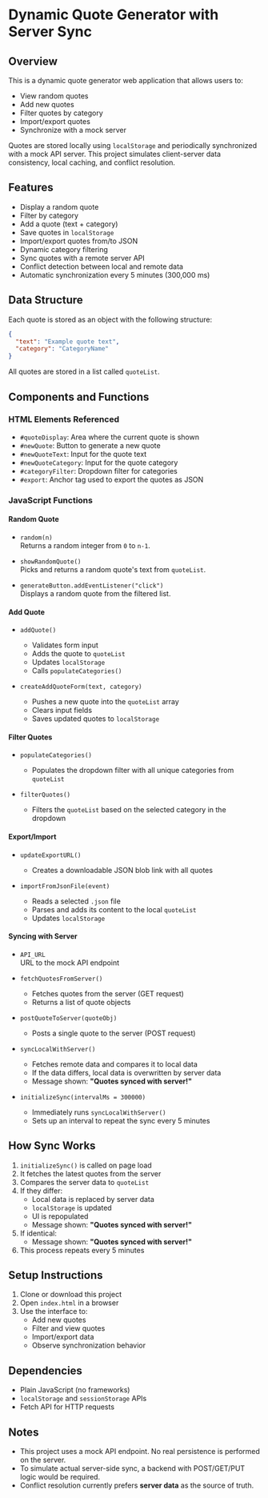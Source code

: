 # Dynamic Quote Generator with Server Sync

## Overview

This is a dynamic quote generator web application that allows users to:

- View random quotes
- Add new quotes
- Filter quotes by category
- Import/export quotes
- Synchronize with a mock server

Quotes are stored locally using `localStorage` and periodically synchronized with a mock API server. This project simulates client-server data consistency, local caching, and conflict resolution.


## Features

- Display a random quote
- Filter by category
- Add a quote (text + category)
- Save quotes in `localStorage`
- Import/export quotes from/to JSON
- Dynamic category filtering
- Sync quotes with a remote server API
- Conflict detection between local and remote data
- Automatic synchronization every 5 minutes (300,000 ms)


## Data Structure

Each quote is stored as an object with the following structure:

```json
{
  "text": "Example quote text",
  "category": "CategoryName"
}
```

All quotes are stored in a list called `quoteList`.


## Components and Functions

### HTML Elements Referenced

- `#quoteDisplay`: Area where the current quote is shown
- `#newQuote`: Button to generate a new quote
- `#newQuoteText`: Input for the quote text
- `#newQuoteCategory`: Input for the quote category
- `#categoryFilter`: Dropdown filter for categories
- `#export`: Anchor tag used to export the quotes as JSON


### JavaScript Functions

#### Random Quote

- `random(n)`  
  Returns a random integer from `0` to `n-1`.

- `showRandomQuote()`  
  Picks and returns a random quote's text from `quoteList`.

- `generateButton.addEventListener("click")`  
  Displays a random quote from the filtered list.


#### Add Quote

- `addQuote()`  
  - Validates form input
  - Adds the quote to `quoteList`
  - Updates `localStorage`
  - Calls `populateCategories()`

- `createAddQuoteForm(text, category)`  
  - Pushes a new quote into the `quoteList` array
  - Clears input fields
  - Saves updated quotes to `localStorage`


#### Filter Quotes

- `populateCategories()`  
  - Populates the dropdown filter with all unique categories from `quoteList`

- `filterQuotes()`  
  - Filters the `quoteList` based on the selected category in the dropdown


#### Export/Import

- `updateExportURL()`  
  - Creates a downloadable JSON blob link with all quotes

- `importFromJsonFile(event)`  
  - Reads a selected `.json` file
  - Parses and adds its content to the local `quoteList`
  - Updates `localStorage`


#### Syncing with Server

- `API_URL`  
  URL to the mock API endpoint

- `fetchQuotesFromServer()`  
  - Fetches quotes from the server (GET request)
  - Returns a list of quote objects

- `postQuoteToServer(quoteObj)`  
  - Posts a single quote to the server (POST request)

- `syncLocalWithServer()`  
  - Fetches remote data and compares it to local data
  - If the data differs, local data is overwritten by server data
  - Message shown: **"Quotes synced with server!"**

- `initializeSync(intervalMs = 300000)`  
  - Immediately runs `syncLocalWithServer()`
  - Sets up an interval to repeat the sync every 5 minutes


## How Sync Works

1. `initializeSync()` is called on page load
2. It fetches the latest quotes from the server
3. Compares the server data to `quoteList`
4. If they differ:
    - Local data is replaced by server data
    - `localStorage` is updated
    - UI is repopulated
    - Message shown: **"Quotes synced with server!"**
5. If identical:
    - Message shown: **"Quotes synced with server!"**
6. This process repeats every 5 minutes


## Setup Instructions

1. Clone or download this project
2. Open `index.html` in a browser
3. Use the interface to:
   - Add new quotes
   - Filter and view quotes
   - Import/export data
   - Observe synchronization behavior


## Dependencies

- Plain JavaScript (no frameworks)
- `localStorage` and `sessionStorage` APIs
- Fetch API for HTTP requests


## Notes

- This project uses a mock API endpoint. No real persistence is performed on the server.
- To simulate actual server-side sync, a backend with POST/GET/PUT logic would be required.
- Conflict resolution currently prefers **server data** as the source of truth.


